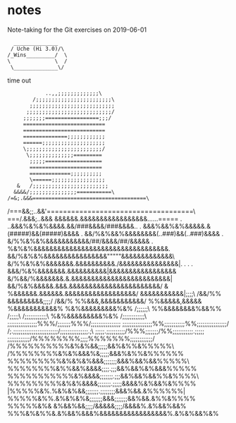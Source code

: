 # notes
Note-taking for the Git exercises on 2019-06-01

	  ______________
	 / Uche (Hi 3.0)/\
	/_Wins_________/  \
    \              \  /
  	 \______________\/

time out
 
                ..,,;;;;;;;;;;;;;\ 
            /;;;;;;;;;;;;;;;;;;;;;;;;\ 
           ;;;;;;;;;;;;;;;;;;;;;;;;;;; 
          ;;;;;;;;;;;;;;;;;;;;;;;;;;;/ 
         ;;;;;;;=================;;;/ 
         ========================== 
         ========================== 
         ==============;;;;;;;;;;;; 
         ======;;;;;;;;;;;;;;;;;;;; 
         \;;;;;;;;;;;;;;;;;;;;;;;;/ 
          \;;;;;;;;;;;;;;========= 
           ;;;;;================== 
           ======================= 
           =============;;;;;;;;;; 
           \======;;;;;;;;;;;;;;;;; 
       &   /;;;;;;;;;;;;;;;;;;;;;;;; 
      &&&&/;;;;;;;;;;;;;;;===========\ 
    /=&;.&&&====================================\ 
 /===&&;;..&&'====================================\ 
===/.&&&;..&&& &&&&&&.&&&&&&&&&&&&&&&&&......\=====        . 
     ..&&&%&%&%&&&&.&&/###\&&&&/###\&&&&..             . 
     &&&%&&%&%&&&&&.&(#####)&&(#####)&&&&            . 
    &&/%&%&&%&&&&&&&&(..###)&&(..###)&&&&          . 
   &/%%&%&%&&&&&&&&&&&\/##/&&&&\/##/&&&&&      . 
     %&%&%&&&&&&&&&&&&&&&&&&&&&&&&&&&&&&&&&&\. 
    &&/%&%&%&&&&&&&&&&&&&&&&"""""&&&&&&&&&&&&&\ 
   &/%%&%&%&&&&&&&.&&&&&&&&&&\./&&&&&&&&&&&&&&&|.  .  .  . 
     &&&/%&%&&&&&&&.&&&&&&&&&&|&&&&&&&&&&&&&&&&& 
     &/%&&/%&&&&&&&.&.&&&&&&&&&&&&&&&&&&&&&&&&&| 
       &&/%&%&&&&&.&&&.&&&&&&&&&&&&&&&&&&&&&&&/ 
       &  %&&&&&&.&&&&&&.&&&&&&&&&&&&&&&&&&/ 
            \&&&&&&&&&&&|;;\;;\   /&&/%% 
                &&&&&&&&&\;;;;/  /&&/% 
                  %%&&&,&&&&&&&&&&&/ 
                   %%&&&&&,&&&&& 
                   %&&&&&&&&&&&% 
                  %&%&&&&&&&&&%&% 
   /;;;;;;\       %%&&&&&&&&%&&%%        /;;;;;\ 
 /;;;;;;;;;;;;\   %&%&&&&&&&&&%&%   /;;;;;;;;;;;;\ 
 ;;;;;;;;;;;;;;;;\%%%/;;;;;;;\%%%/;;;;;;;;;;;;;;;; 
 \;;;;;;;;;;;;;;;;%%;;;;;;;;;;;%%;;;;;;;;;;;;;;;;/ 
  /;.;;;;;;;;;;;;;;;\;;;;;;;;;/;;;;;;;;;;;;;;;.;\ 
 ;;;;;.;;;;;;;;;;/%%%\;;;;;;;/%%\;;;;;;;;;;;.;;;;; 
  \;;;;;;;;;;;;/%%%%%%%%;;;;%%%%%%%\;;;;;;;;;;;;/ 
      /%%%%%%%%%%&%&%&&;;;;;&&%&%%&%%%%%\ 
     /%%%%%%%%&%&%&&&%&;;;;;&&&%&%%&%%%%%% 
    %%%%%%%%%&%&%&%&&&;;;;;;;&&&%&&%&&%%%%%\ 
   %%%%%%%%&%%&&%&&&&;;;;.;;;&&%&&%&%&&&%%%%% 
  %%%%%%%%%%%&%&&&&;;;;;;;.;;;&&%&&%&&%%&%%%%\ 
 %%%%%%%%%&%&%&&&&;;;;;;;.;;;;;&&&&%&%&&%&%%%% 
|%%%%%&%.%&%&%&&;;;;;;;.;;;;;;;;&&&%&&.&%%%%%%| 
%%%%%&%%.&%&%&%&;;;;;;;&&&;;;;;;;&&%&&.&%%&%%%% 
%%%%%&%& &%&&%&&\;;;;/&&&&&\;;;;/&&&&%.&%&&%&&% 
%%%&%&%%&.&%&&%&&&%&&&&&&&&&&&&&&&&&%.&%&%&&%&%